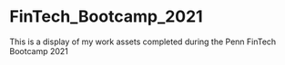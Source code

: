 # FinTech_Bootcamp_2021
This is a display of my work assets completed during the Penn FinTech Bootcamp 2021
